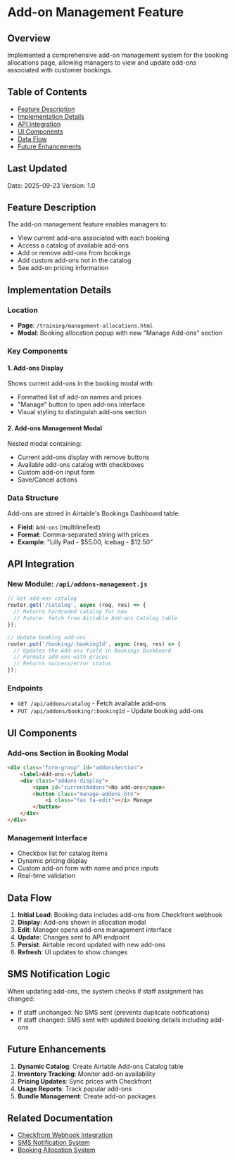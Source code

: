 # Add-on Management Feature

## Overview
Implemented a comprehensive add-on management system for the booking allocations page, allowing managers to view and update add-ons associated with customer bookings.

## Table of Contents
- [Feature Description](#feature-description)
- [Implementation Details](#implementation-details)
- [API Integration](#api-integration)
- [UI Components](#ui-components)
- [Data Flow](#data-flow)
- [Future Enhancements](#future-enhancements)

## Last Updated
Date: 2025-09-23
Version: 1.0

## Feature Description

The add-on management feature enables managers to:
- View current add-ons associated with each booking
- Access a catalog of available add-ons
- Add or remove add-ons from bookings
- Add custom add-ons not in the catalog
- See add-on pricing information

## Implementation Details

### Location
- **Page**: `/training/management-allocations.html`
- **Modal**: Booking allocation popup with new "Manage Add-ons" section

### Key Components

#### 1. Add-ons Display
Shows current add-ons in the booking modal with:
- Formatted list of add-on names and prices
- "Manage" button to open add-ons interface
- Visual styling to distinguish add-ons section

#### 2. Add-ons Management Modal
Nested modal containing:
- Current add-ons display with remove buttons
- Available add-ons catalog with checkboxes
- Custom add-on input form
- Save/Cancel actions

### Data Structure

Add-ons are stored in Airtable's Bookings Dashboard table:
- **Field**: `Add-ons` (multilineText)
- **Format**: Comma-separated string with prices
- **Example**: "Lilly Pad - $55.00, Icebag - $12.50"

## API Integration

### New Module: `/api/addons-management.js`

```javascript
// Get add-ons catalog
router.get('/catalog', async (req, res) => {
  // Returns hardcoded catalog for now
  // Future: fetch from Airtable Add-ons Catalog table
});

// Update booking add-ons
router.put('/booking/:bookingId', async (req, res) => {
  // Updates the Add-ons field in Bookings Dashboard
  // Formats add-ons with prices
  // Returns success/error status
});
```

### Endpoints
- `GET /api/addons/catalog` - Fetch available add-ons
- `PUT /api/addons/booking/:bookingId` - Update booking add-ons

## UI Components

### Add-ons Section in Booking Modal
```html
<div class="form-group" id="addonsSection">
    <label>Add-ons:</label>
    <div class="addons-display">
        <span id="currentAddons">No add-ons</span>
        <button class="manage-addons-btn">
            <i class="fas fa-edit"></i> Manage
        </button>
    </div>
</div>
```

### Management Interface
- Checkbox list for catalog items
- Dynamic pricing display
- Custom add-on form with name and price inputs
- Real-time validation

## Data Flow

1. **Initial Load**: Booking data includes add-ons from Checkfront webhook
2. **Display**: Add-ons shown in allocation modal
3. **Edit**: Manager opens add-ons management interface
4. **Update**: Changes sent to API endpoint
5. **Persist**: Airtable record updated with new add-ons
6. **Refresh**: UI updates to show changes

## SMS Notification Logic

When updating add-ons, the system checks if staff assignment has changed:
- If staff unchanged: No SMS sent (prevents duplicate notifications)
- If staff changed: SMS sent with updated booking details including add-ons

## Future Enhancements

1. **Dynamic Catalog**: Create Airtable Add-ons Catalog table
2. **Inventory Tracking**: Monitor add-on availability
3. **Pricing Updates**: Sync prices with Checkfront
4. **Usage Reports**: Track popular add-ons
5. **Bundle Management**: Create add-on packages

## Related Documentation
- [Checkfront Webhook Integration](../../03-integrations/checkfront/WEBHOOK_INTEGRATION.md)
- [SMS Notification System](../sms/INTEGRATED_WEBHOOK_SMS.md)
- [Booking Allocation System](../allocations/allocation-system-guide.md)
